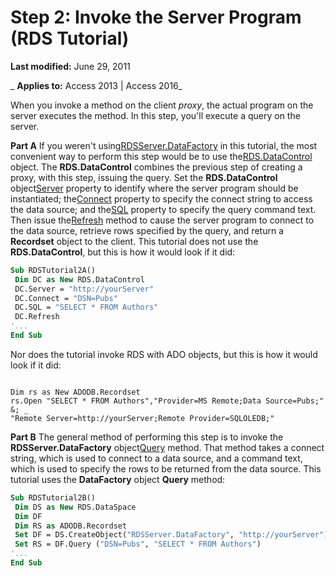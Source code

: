 
# Step 2: Invoke the Server Program (RDS Tutorial)

 **Last modified:** June 29, 2011

 _ **Applies to:** Access 2013 | Access 2016_

When you invoke a method on the client  _proxy_, the actual program on the server executes the method. In this step, you'll execute a query on the server.

 **Part A** If you weren't using[RDSServer.DataFactory](1de76cdd-34dc-8547-29aa-48ad6067bdea.md) in this tutorial, the most convenient way to perform this step would be to use the[RDS.DataControl](ac430669-7628-696c-c036-b5d35405d788.md) object. The **RDS.DataControl** combines the previous step of creating a proxy, with this step, issuing the query.
Set the  **RDS.DataControl** object[Server](17519dbe-a43a-1d0d-22c1-dc0def2f63ab.md) property to identify where the server program should be instantiated; the[Connect](11aa3284-18e9-6d2d-761b-c25090370b77.md) property to specify the connect string to access the data source; and the[SQL](http://msdn.microsoft.com/library/210adcbb-5c89-150b-4c61-6a52dea9af56%28Office.15%29.aspx) property to specify the query command text. Then issue the[Refresh](968baa7c-9128-7155-a1eb-d77aedda6601.md) method to cause the server program to connect to the data source, retrieve rows specified by the query, and return a **Recordset** object to the client.
This tutorial does not use the  **RDS.DataControl**, but this is how it would look if it did:



```vb
Sub RDSTutorial2A() 
 Dim DC as New RDS.DataControl 
 DC.Server = "http://yourServer" 
 DC.Connect = "DSN=Pubs" 
 DC.SQL = "SELECT * FROM Authors" 
 DC.Refresh 
'... 
End Sub
```

Nor does the tutorial invoke RDS with ADO objects, but this is how it would look if it did:



```
 
Dim rs as New ADODB.Recordset 
rs.Open "SELECT * FROM Authors","Provider=MS Remote;Data Source=Pubs;" &; _ 
"Remote Server=http://yourServer;Remote Provider=SQLOLEDB;" 

```

 **Part B** The general method of performing this step is to invoke the **RDSServer.DataFactory** object[Query](c88d82bd-2139-7f1e-4e5e-9030f3795816.md) method. That method takes a connect string, which is used to connect to a data source, and a command text, which is used to specify the rows to be returned from the data source.
This tutorial uses the  **DataFactory** object **Query** method:



```vb
Sub RDSTutorial2B() 
 Dim DS as New RDS.DataSpace 
 Dim DF 
 Dim RS as ADODB.Recordset 
 Set DF = DS.CreateObject("RDSServer.DataFactory", "http://yourServer") 
 Set RS = DF.Query ("DSN=Pubs", "SELECT * FROM Authors") 
'... 
End Sub
```

